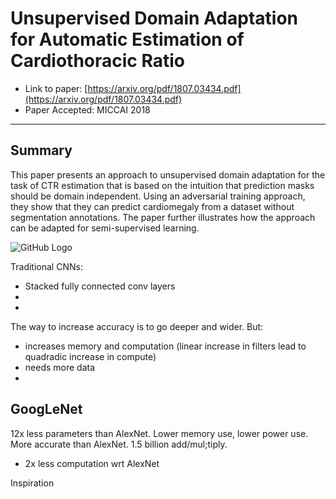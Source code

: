 # Unsupervised Domain Adaptation for Automatic Estimation of Cardiothoracic Ratio

* Link to paper: [https://arxiv.org/pdf/1807.03434.pdf](https://arxiv.org/pdf/1807.03434.pdf)
* Paper Accepted: MICCAI 2018

----

## Summary 

This paper presents an approach to unsupervised domain adaptation for the task of CTR estimation that is based on the intuition that prediction masks should be domain independent. Using an adversarial training approach, they show
that they can predict cardiomegaly from a dataset without segmentation annotations. The paper further illustrates how the  approach can be adapted for semi-supervised learning.

![GitHub Logo](https://github.com/CreativePapers/papers_notes/tree/master/summaries/images/network_diagram.png)

Traditional CNNs:
- Stacked fully connected conv layers
- 
- 

The way to increase accuracy is to go deeper and wider. But:
- increases memory and computation (linear increase in filters lead to quadradic increase in compute)
- needs more data
- 

GoogLeNet
- 
12x less parameters than AlexNet. Lower memory use, lower power use. More accurate than AlexNet. 1.5 billion add/mul;tiply.
- 2x less computation wrt AlexNet

Inspiration







